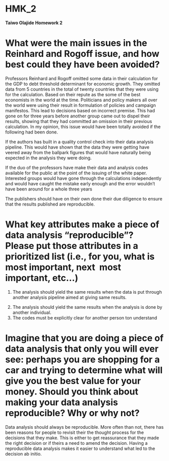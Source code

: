 # HMK_2

**Taiwo Olajide Homework 2**

# What were the main issues in the Reinhard and Rogoff issue, and how best could they have been avoided?

Professors Reinhard and Rogoff omitted some data in their calculation
for the GDP to debt threshold determinant for economic growth. They
omitted data from 5 countries in the total of twenty countries that they
were using for the calculation. Based on their repute as the some of the
best economists in the world at the time. Politicians and policy makers
all over the world were using their result in formulation of policies
and campaign manifestos. This lead to decisions based on incorrect
premise. This had gone on for three years before another group came out
to dispel their results, showing that they had committed an omission in
their previous calculation. In my opinion, this issue would have been
totally avoided if the following had been done.

If the authors has built in a quality control check into their data
analysis pipeline. This would have shown that the data they were getting
have veered away from the ballpark figures that would have naturally
being expected in the analysis they were doing.

If the duo of the professors have make their data and analysis codes
available for the public at the point of the issuing of the white paper.
Interested groups would have gone through the calculations independently
and would have caught the mistake early enough and the error wouldn’t
have been around for a whole three years

The publishers should have on their own done their due diligence to
ensure that the results published are reproducible.

# What key attributes make a piece of data analysis “reproducible”? Please put those attributes in a prioritized list (i.e., for you, what is most important, next  most important, etc…)

1.  The analysis should yield the same results when the data is put
    through another analysis pipeline aimed at giving same results.

<!-- -->

2.  The analysis should yield the same results when the analysis is done
    by another individual.
3.  The codes must be explicitly clear for another person ton understand

# Imagine that you are doing a piece of data analysis that only you will ever see: perhaps you are shopping for a car and trying to determine what will give you the best value for your money. Should you think about making your data analysis reproducible? Why or why not?

Data analysis should always be reproducible. More often than not, there
has been reasons for people to revisit their the thought process for the
decisions that they make. This is either to get reassurance that they
made the right decision or if theirs a need to amend the decision.
Having a reproducible data analysis makes it easier to understand what
led to the decision ab initio.
